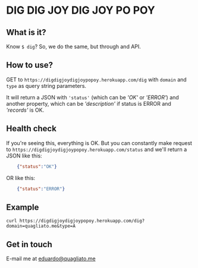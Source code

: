 # DIG DIG JOY DIG JOY PO POY

## What is it?

Know ```$ dig```? So, we do the same, but through and API.

## How to use?

GET to `https://digdigjoydigjoypopoy.herokuapp.com/dig` with `domain` and `type` as 
query string parameters.

It will return a JSON with `'status'` (which can be *'OK'* or *'ERROR'*) and
another property, which can be *'description'* if status is ERROR and 
*'records'* is OK.

## Health check

If you're seeing this, everything is OK. But you can constantly make request to
`https://digdigjoydigjoypopoy.herokuapp.com/status` and we'll return a JSON 
like this:

```json
    {"status":"OK"}
```

OR like this:

```json
    {"status":"ERROR"}
```

## Example

```
curl https://digdigjoydigjoypopoy.herokuapp.com/dig?domain=quagliato.me&type=A
```

## Get in touch

E-mail me at [eduardo@quagliato.me](mailto:eduardo@quagliato.me)
